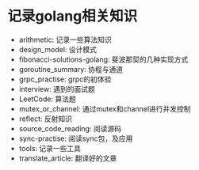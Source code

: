 # 记录golang相关知识

- arithmetic: 记录一些算法知识
- design_model: 设计模式
- fibonacci-solutions-golang: 斐波那契的几种实现方式
- goroutine_summary: 协程与通道
- grpc_practise: grpc的初体验
- interview: 遇到的面试题
- LeetCode: 算法题
- mutex_or_channel: 通过mutex和channel进行并发控制
- reflect: 反射知识
- source_code_reading: 阅读源码
- sync-practise: 阅读sync包，及应用
- tools: 记录一些工具
- translate_article: 翻译好的文章